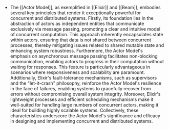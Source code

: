 - The [[Actor Model]], as exemplified in [[Elixir]] and [[Beam]], embodies several key principles that render it exceptionally powerful for concurrent and distributed systems. Firstly, its foundation lies in the abstraction of actors as independent entities that communicate exclusively via message passing, promoting a clear and intuitive model of concurrent computation. This approach inherently encapsulates state within actors, ensuring that data is not shared between concurrent processes, thereby mitigating issues related to shared mutable state and enhancing system robustness. Furthermore, the Actor Model's emphasis on asynchronous message passing facilitates non-blocking communication, enabling actors to progress in their computation without waiting for responses. This feature is particularly advantageous in scenarios where responsiveness and scalability are paramount. Additionally, Elixir's fault-tolerance mechanisms, such as supervisors and the "let-it-crash" philosophy, reinforce the Actor Model's resilience in the face of failures, enabling systems to gracefully recover from errors without compromising overall system integrity. Moreover, Elixir's lightweight processes and efficient scheduling mechanisms make it well-suited for handling large numbers of concurrent actors, making it ideal for building highly scalable systems. Collectively, these characteristics underscore the Actor Model's significance and efficacy in designing and implementing concurrent and distributed systems.